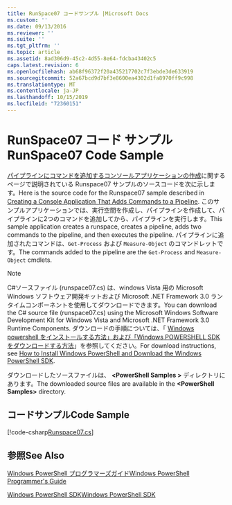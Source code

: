 ```yaml
---
title: RunSpace07 コードサンプル |Microsoft Docs
ms.custom: ''
ms.date: 09/13/2016
ms.reviewer: ''
ms.suite: ''
ms.tgt_pltfrm: ''
ms.topic: article
ms.assetid: 8ad306d9-45c2-4d55-8e64-fdcba43402c5
caps.latest.revision: 6
ms.openlocfilehash: ab68f96372f20a435217702c7f3ebde3de633919
ms.sourcegitcommit: 52a67bcd9d7bf3e8600ea4302d1fa8970ff9c998
ms.translationtype: MT
ms.contentlocale: ja-JP
ms.lasthandoff: 10/15/2019
ms.locfileid: "72360151"
---
```

# <a name="runspace07-code-sample"></a><span data-ttu-id="f6f33-102">RunSpace07 コード サンプル</span><span class="sxs-lookup"><span data-stu-id="f6f33-102">RunSpace07 Code Sample</span></span>

<span data-ttu-id="f6f33-103">[パイプラインにコマンドを追加するコンソールアプリケーションの作成](https://msdn.microsoft.com/en-us/01eb7808-e97b-4905-80be-9e2fa38c262e)に関するページで説明されている Runspace07 サンプルのソースコードを次に示します。</span><span class="sxs-lookup"><span data-stu-id="f6f33-103">Here is the source code for the Runspace07 sample described in [Creating a Console Application That Adds Commands to a Pipeline](https://msdn.microsoft.com/en-us/01eb7808-e97b-4905-80be-9e2fa38c262e).</span></span> <span data-ttu-id="f6f33-104">このサンプルアプリケーションでは、実行空間を作成し、パイプラインを作成して、パイプラインに2つのコマンドを追加してから、パイプラインを実行します。</span><span class="sxs-lookup"><span data-stu-id="f6f33-104">This sample application creates a runspace, creates a pipeline, adds two commands to the pipeline, and then executes the pipeline.</span></span> <span data-ttu-id="f6f33-105">パイプラインに追加されたコマンドは、`Get-Process` および `Measure-Object` のコマンドレットです。</span><span class="sxs-lookup"><span data-stu-id="f6f33-105">The commands added to the pipeline are the `Get-Process` and `Measure-Object` cmdlets.</span></span>

> [!NOTE]
> <span data-ttu-id="f6f33-106">C#ソースファイル (runspace07.cs) は、windows Vista 用の Microsoft Windows ソフトウェア開発キットおよび Microsoft .NET Framework 3.0 ランタイムコンポーネントを使用してダウンロードできます。</span><span class="sxs-lookup"><span data-stu-id="f6f33-106">You can download the C# source file (runspace07.cs) using the Microsoft Windows Software Development Kit for Windows Vista and Microsoft .NET Framework 3.0 Runtime Components.</span></span> <span data-ttu-id="f6f33-107">ダウンロードの手順については、「 [Windows powershell をインストールする方法」および「Windows POWERSHELL SDK をダウンロードする方法](/powershell/developer/installing-the-windows-powershell-sdk)」を参照してください。</span><span class="sxs-lookup"><span data-stu-id="f6f33-107">For download instructions, see [How to Install Windows PowerShell and Download the Windows PowerShell SDK](/powershell/developer/installing-the-windows-powershell-sdk).</span></span>
>
> <span data-ttu-id="f6f33-108">ダウンロードしたソースファイルは、 **\<PowerShell Samples >** ディレクトリにあります。</span><span class="sxs-lookup"><span data-stu-id="f6f33-108">The downloaded source files are available in the **\<PowerShell Samples>** directory.</span></span>

## <a name="code-sample"></a><span data-ttu-id="f6f33-109">コードサンプル</span><span class="sxs-lookup"><span data-stu-id="f6f33-109">Code Sample</span></span>

[!code-csharp[Runspace07.cs](../../../../powershell-sdk-samples/SDK-2.0/csharp/Runspace07/Runspace07.cs#L11-L108 "Runspace07.cs")]

## <a name="see-also"></a><span data-ttu-id="f6f33-110">参照</span><span class="sxs-lookup"><span data-stu-id="f6f33-110">See Also</span></span>

[<span data-ttu-id="f6f33-111">Windows PowerShell プログラマーズガイド</span><span class="sxs-lookup"><span data-stu-id="f6f33-111">Windows PowerShell Programmer's Guide</span></span>](./windows-powershell-programmer-s-guide.md)

[<span data-ttu-id="f6f33-112">Windows PowerShell SDK</span><span class="sxs-lookup"><span data-stu-id="f6f33-112">Windows PowerShell SDK</span></span>](../windows-powershell-reference.md)
